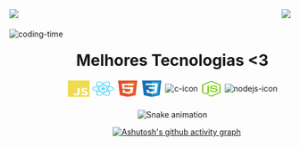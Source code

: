  
<img align="right" height="200em" src="https://github-readme-stats.vercel.app/api/top-langs/?username=juanfsouza&layout=compact&langs_count=16&theme=radical"/>
<img  height="180em" src="https://github-readme-stats.vercel.app/api?username=juanfsouza&show_icons=true&theme=radical&include_all_commits=true&count_private=true"/>
<br>

<div  align="center">

  <div style="display: inline_block"><br>
    <img align="left" height="250" alt="coding-time" src="code.gif">
    <h1 align="center">Melhores Tecnologias <3</h1>
    <img align="center" height="30" width="40" alt="js-icon"  src="https://raw.githubusercontent.com/devicons/devicon/master/icons/javascript/javascript-plain.svg">
    <img align="center" height="30" width="40" alt="react-icon" src="https://raw.githubusercontent.com/devicons/devicon/master/icons/react/react-original.svg">
    <img align="center" height="30" width="40" alt="html-icon" src="https://raw.githubusercontent.com/devicons/devicon/master/icons/html5/html5-original.svg">
    <img align="center" height="30" width="40" alt="css-icon" src="https://raw.githubusercontent.com/devicons/devicon/master/icons/css3/css3-original.svg">
    <img align="center" height="30" width="40" alt="c-icon" src="https://cdn.jsdelivr.net/gh/devicons/devicon/icons/php/php-original.svg">
    <img align="center" height="30" width="40" alt="nodejs-icon" src="https://raw.githubusercontent.com/devicons/devicon/master/icons/nodejs/nodejs-original.svg">
    <img align="center" height="30" width="40" alt="nodejs-icon" src="https://cdn.jsdelivr.net/gh/devicons/devicon/icons/csharp/csharp-original.svg">
   </div>
 
 ###
  
![Snake animation](https://github.com/LuigiGF/LuigiGF/blob/output/github-contribution-grid-snake.svg)
          
[![Ashutosh's github activity graph](https://github-readme-activity-graph.cyclic.app/graph?username=juanfsouza&bg_color=0a0a0a&color=772c8c&line=6b298e&point=622ec2&area=true&hide_border=true)](https://github.com/ashutosh00710/github-readme-activity-graph)

